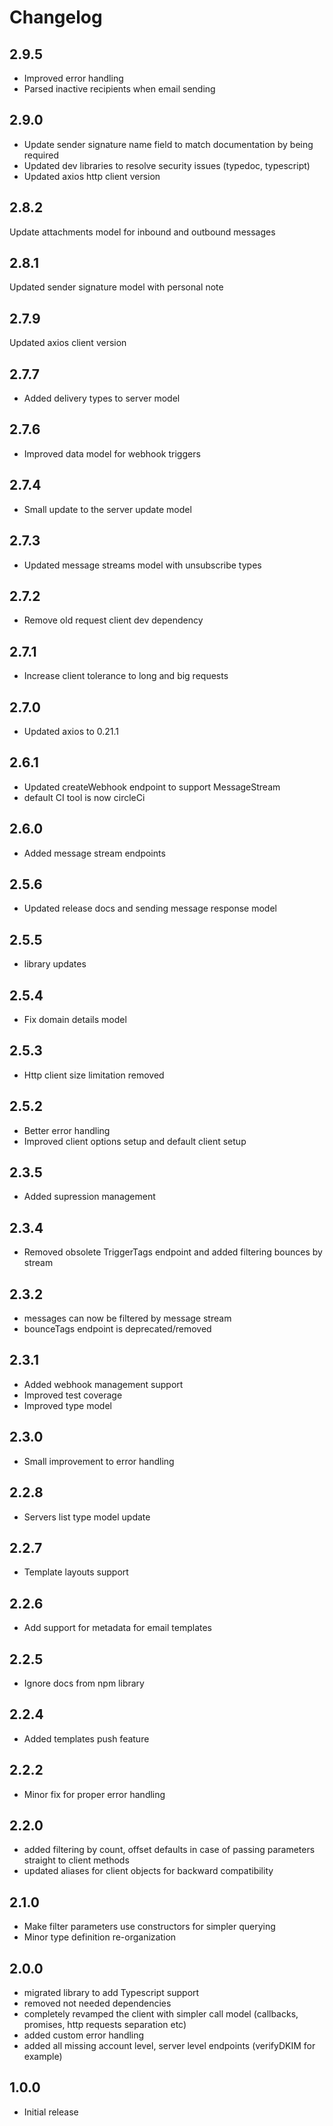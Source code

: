 # Changelog

## 2.9.5

* Improved error handling 
* Parsed inactive recipients when email sending  

## 2.9.0

* Update sender signature name field to match documentation by being required
* Updated dev libraries to resolve security issues (typedoc, typescript)
* Updated axios http client version

## 2.8.2

Update attachments model for inbound and outbound messages

## 2.8.1

Updated sender signature model with personal note

## 2.7.9

Updated axios client version

## 2.7.7

* Added delivery types to server model

## 2.7.6

* Improved data model for webhook triggers

## 2.7.4

* Small update to the server update model

## 2.7.3 

* Updated message streams model with unsubscribe types

## 2.7.2

* Remove old request client dev dependency

## 2.7.1

* Increase client tolerance to long and big requests

## 2.7.0

* Updated axios to 0.21.1

## 2.6.1

* Updated createWebhook endpoint to support MessageStream
* default CI tool is now circleCi

## 2.6.0

* Added message stream endpoints

## 2.5.6

* Updated release docs and sending message response model

## 2.5.5

* library updates

## 2.5.4

* Fix domain details model

## 2.5.3

* Http client size limitation removed

## 2.5.2

* Better error handling
* Improved client options setup and default client setup

## 2.3.5

* Added supression management

## 2.3.4

* Removed obsolete TriggerTags endpoint and added filtering bounces by stream

## 2.3.2

* messages can now be filtered by message stream
* bounceTags endpoint is deprecated/removed

## 2.3.1

* Added webhook management support
* Improved test coverage
* Improved type model

## 2.3.0

* Small improvement to error handling

## 2.2.8

* Servers list type model update

## 2.2.7

* Template layouts support

## 2.2.6

* Add support for metadata for email templates

## 2.2.5

* Ignore docs from npm library

## 2.2.4

* Added templates push feature

## 2.2.2

* Minor fix for proper error handling

## 2.2.0

* added filtering by count, offset defaults in case of passing parameters straight to client methods
* updated aliases for client objects for backward compatibility

## 2.1.0

* Make filter parameters use constructors for simpler querying
* Minor type definition re-organization

## 2.0.0

* migrated library to add Typescript support
* removed not needed dependencies
* completely revamped the client with simpler call model (callbacks, promises, http requests separation etc)
* added custom error handling
* added all missing account level, server level endpoints (verifyDKIM for example)

## 1.0.0

* Initial release